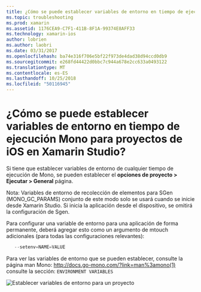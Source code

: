 ```yaml
---
title: ¿Cómo se puede establecer variables de entorno en tiempo de ejecución Mono para proyectos de iOS en Xamarin Studio?
ms.topic: troubleshooting
ms.prod: xamarin
ms.assetid: 1176CEA9-C7F1-411B-8F1A-99374E8AFF33
ms.technology: xamarin-ios
author: lobrien
ms.author: laobri
ms.date: 03/31/2017
ms.openlocfilehash: ba74e316f706e5bf22f973de4dad38d94ccd0db9
ms.sourcegitcommit: e268fd44422d0bbc7c944a678e2cc633a0493122
ms.translationtype: MT
ms.contentlocale: es-ES
ms.lasthandoff: 10/25/2018
ms.locfileid: "50116945"
---
```

# <a name="how-do-i-set-mono-runtime-environment-variables-for-ios-projects-in-xamarin-studio"></a>¿Cómo se puede establecer variables de entorno en tiempo de ejecución Mono para proyectos de iOS en Xamarin Studio?

Si tiene que establecer variables de entorno de cualquier tiempo de ejecución de Mono, se pueden establecer el **opciones de proyecto > Ejecutar > General** página.

Nota: Variables de entorno de recolección de elementos para SGen (MONO\_GC\_PARAMS) conjunto de este modo solo se usará cuando se inicie desde Xamarin Studio. Si inicia la aplicación desde el dispositivo, se omitirá la configuración de Sgen. 

Para configurar una variable de entorno para una aplicación de forma permanente, deberá agregar esto como un argumento de mtouch adicionales (para todas las configuraciones relevantes):

```csharp
   --setenv=NAME=VALUE
```

Para ver las variables de entorno que se pueden establecer, consulte la página man Mono: [ http://docs.go-mono.com/?link=man%3amono(1) ](http://docs.go-mono.com/?link=man%3amono(1)) consulte la sección: `ENVIRONMENT VARIABLES`

![](xs-mono-runtime-images/environment-variables.jpg "Establecer variables de entorno para un proyecto")
